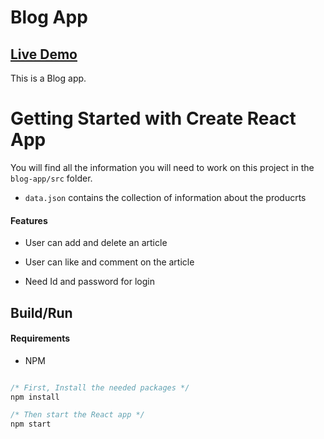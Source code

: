 <h1> Blog App</h1>

## [Live Demo](https://blog-app-six-tawny.vercel.app/)

This is a Blog app.

# Getting Started with Create React App

You will find all the information you will need to work on this project in the `blog-app/src` folder.
- `data.json` contains the collection of information about the producrts

#### Features

- User can add and delete an article

- User can like and comment on the
  article

- Need Id and password for login


## Build/Run

#### Requirements

- NPM

```javascript

/* First, Install the needed packages */
npm install

/* Then start the React app */
npm start

```

